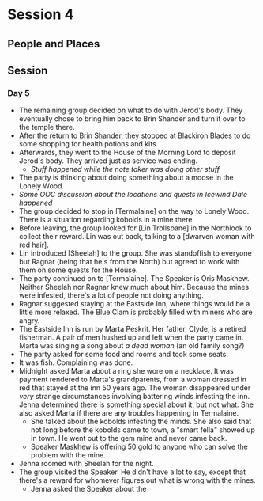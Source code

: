 # Session 4
## People and Places

## Session
### Day 5
* The remaining group decided on what to do with Jerod's body. They eventually chose to bring him back to Brin Shander and turn it over to the temple there.
* After the return to Brin Shander, they stopped at Blackiron Blades to do some shopping for health potions and kits.
* Afterwards, they went to the House of the Morning Lord to deposit Jerod's body. They arrived just as service was ending.
	* _Stuff happened while the note taker was doing other stuff_
* The party is thinking about doing something about a moose in the Lonely Wood.
* _Some OOC discussion about the locations and quests in Icewind Dale happened_
* The group decided to stop in [Termalaine] on the way to Lonely Wood. There is a situation regarding kobolds in a mine there.
* Before leaving, the group looked for [Lin Trollsbane] in the Northlook to collect their reward. Lin was out back, talking to a [dwarven woman with red hair].
* Lin introduced [Sheelah] to the group. She was standoffish to everyone but Ragnar (being that he's from the North) but agreed to work with them on some quests for the House.
* The party continued on to [Termalaine]. The Speaker is Oris Maskhew. Neither Sheelah nor Ragnar knew much about him. Because the mines were infested, there's a lot of people not doing anything.
* Ragnar suggested staying at the Eastside Inn, where things would be a little more relaxed. The Blue Clam is probably filled with miners who are angry.
* The Eastside Inn is run by Marta Peskrit. Her father, Clyde, is a retired fisherman. A pair of men hushed up and left when the party came in. Marta was singing a song about _a dead woman_ (an old family song?)
* The party asked for some food and rooms and took some seats.
* It was fish. Complaining was done.
* Midnight asked Marta about a ring she wore on a necklace. It was payment rendered to Marta's grandparents, from a woman dressed in red that stayed at the inn 50 years ago. The woman disappeared under _very_ strange circumstances involving battering winds infesting the inn. Jenna determined there is something special about it, but not what. She also asked Marta if there are any troubles happening in Termalaine.
	* She talked about the kobolds infesting the minds. She also said that not long before the kobolds came to town, a "smart fella" showed up in town. He went out to the gem mine and never came back.
	* Speaker Maskhew is offering 50 gold to anyone who can solve the problem with the mine.
* Jenna roomed with Sheelah for the night.
* The group visited the Speaker. He didn't have a lot to say, except that there's a reward for whomever figures out what is wrong with the mines.
	* Jenna asked the Speaker about the 
<!--stackedit_data:
eyJoaXN0b3J5IjpbMTQ2ODM5OTQzOCw2MzAwNzkwMTAsLTE5NT
k2NDk5OTQsLTc2NTU5MjEzNCw0MTIxODAzNiwtNjcyNjg0NTQx
LDk0ODM4NTUzMiwxNzc2NTgwMTk0LC0xNTY3MzcwNzEwXX0=
-->